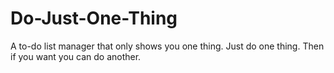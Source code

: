 Do-Just-One-Thing
=================

A to-do list manager that only shows you one thing. Just do one thing. Then if you want you can do another.